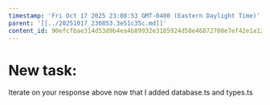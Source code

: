```yaml
---
timestamp: 'Fri Oct 17 2025 23:08:53 GMT-0400 (Eastern Daylight Time)'
parent: '[[../20251017_230853.3e51c35c.md]]'
content_id: 90efcfbae314d53d9b4ea4b89932e3185924d58e46872708e7ef42e1a12186fb
---
```


# New task:

Iterate on your response above now that I added database.ts and types.ts
